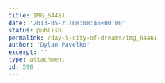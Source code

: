 ```yaml
---
title: IMG_64461
date: '2013-05-21T08:08:46+00:00'
status: publish
permalink: /day-5-city-of-dreams/img_64461
author: 'Dylan Pavelko'
excerpt: ''
type: attachment
id: 590
---
```

<!DOCTYPE html PUBLIC "-//W3C//DTD HTML 4.0 Transitional//EN" "http://www.w3.org/TR/REC-html40/loose.dtd">
<?xml encoding="UTF-8">
